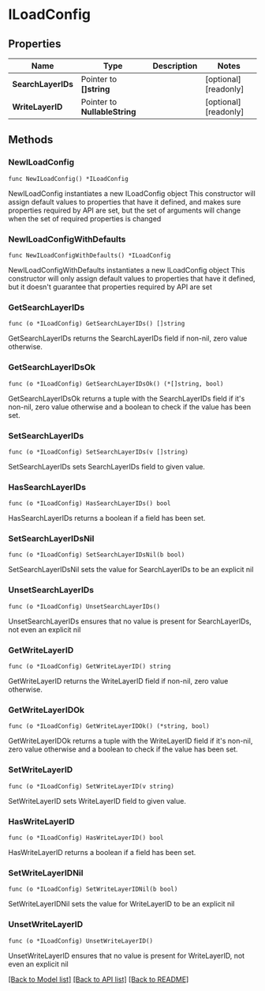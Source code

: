# ILoadConfig

## Properties

Name | Type | Description | Notes
------------ | ------------- | ------------- | -------------
**SearchLayerIDs** | Pointer to **[]string** |  | [optional] [readonly] 
**WriteLayerID** | Pointer to **NullableString** |  | [optional] [readonly] 

## Methods

### NewILoadConfig

`func NewILoadConfig() *ILoadConfig`

NewILoadConfig instantiates a new ILoadConfig object
This constructor will assign default values to properties that have it defined,
and makes sure properties required by API are set, but the set of arguments
will change when the set of required properties is changed

### NewILoadConfigWithDefaults

`func NewILoadConfigWithDefaults() *ILoadConfig`

NewILoadConfigWithDefaults instantiates a new ILoadConfig object
This constructor will only assign default values to properties that have it defined,
but it doesn't guarantee that properties required by API are set

### GetSearchLayerIDs

`func (o *ILoadConfig) GetSearchLayerIDs() []string`

GetSearchLayerIDs returns the SearchLayerIDs field if non-nil, zero value otherwise.

### GetSearchLayerIDsOk

`func (o *ILoadConfig) GetSearchLayerIDsOk() (*[]string, bool)`

GetSearchLayerIDsOk returns a tuple with the SearchLayerIDs field if it's non-nil, zero value otherwise
and a boolean to check if the value has been set.

### SetSearchLayerIDs

`func (o *ILoadConfig) SetSearchLayerIDs(v []string)`

SetSearchLayerIDs sets SearchLayerIDs field to given value.

### HasSearchLayerIDs

`func (o *ILoadConfig) HasSearchLayerIDs() bool`

HasSearchLayerIDs returns a boolean if a field has been set.

### SetSearchLayerIDsNil

`func (o *ILoadConfig) SetSearchLayerIDsNil(b bool)`

 SetSearchLayerIDsNil sets the value for SearchLayerIDs to be an explicit nil

### UnsetSearchLayerIDs
`func (o *ILoadConfig) UnsetSearchLayerIDs()`

UnsetSearchLayerIDs ensures that no value is present for SearchLayerIDs, not even an explicit nil
### GetWriteLayerID

`func (o *ILoadConfig) GetWriteLayerID() string`

GetWriteLayerID returns the WriteLayerID field if non-nil, zero value otherwise.

### GetWriteLayerIDOk

`func (o *ILoadConfig) GetWriteLayerIDOk() (*string, bool)`

GetWriteLayerIDOk returns a tuple with the WriteLayerID field if it's non-nil, zero value otherwise
and a boolean to check if the value has been set.

### SetWriteLayerID

`func (o *ILoadConfig) SetWriteLayerID(v string)`

SetWriteLayerID sets WriteLayerID field to given value.

### HasWriteLayerID

`func (o *ILoadConfig) HasWriteLayerID() bool`

HasWriteLayerID returns a boolean if a field has been set.

### SetWriteLayerIDNil

`func (o *ILoadConfig) SetWriteLayerIDNil(b bool)`

 SetWriteLayerIDNil sets the value for WriteLayerID to be an explicit nil

### UnsetWriteLayerID
`func (o *ILoadConfig) UnsetWriteLayerID()`

UnsetWriteLayerID ensures that no value is present for WriteLayerID, not even an explicit nil

[[Back to Model list]](../README.md#documentation-for-models) [[Back to API list]](../README.md#documentation-for-api-endpoints) [[Back to README]](../README.md)


